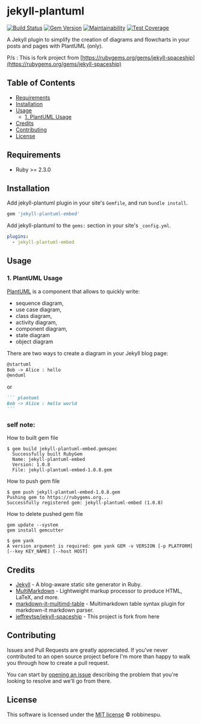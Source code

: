 # jekyll-plantuml

[![Build Status](https://travis-ci.org/robbinespu/jekyll-plantuml-embed.svg?branch=master)](https://travis-ci.org/robbinespu/jekyll-plantuml-embed)
[![Gem Version](https://badge.fury.io/rb/jekyll-plantuml-embed.svg)](https://badge.fury.io/rb/jekyll-plantuml-embed)
[![Maintainability](https://api.codeclimate.com/v1/badges/aafba8fb4df9ac92e485/maintainability)](https://codeclimate.com/github/RobbiNespu/jekyll-plantuml-embed/maintainability)
[![Test Coverage](https://api.codeclimate.com/v1/badges/cd56b207f327603662a1/test_coverage)](https://codeclimate.com/github/robbinespu/jekyll-plantuml/test_coverage)

A Jekyll plugin to simplify the creation of diagrams and flowcharts in your posts and pages with PlantUML (only).

P/s : This is fork project from [https://rubygems.org/gems/jekyll-spaceship](https://rubygems.org/gems/jekyll-spaceship) 

## Table of Contents

- [Requirements](#requirements)
- [Installation](#installation)
- [Usage](#usage)
  - [1. PlantUML Usage](#3-plantuml-usage)
- [Credits](#credits)
- [Contributing](#contributing)
- [License](#license)

## Requirements
* Ruby >= 2.3.0

## Installation

Add jekyll-plantuml plugin in your site's `Gemfile`, and run `bundle install`.

```ruby
gem 'jekyll-plantuml-embed'
```

Add jekyll-plantuml to the `gems:` section in your site's `_config.yml`.

```yml
plugins:
  - jekyll-plantuml-embed
```

## Usage


### 1. PlantUML Usage
[PlantUML](http://plantuml.sourceforge.net/) is a component that allows to quickly write:
 * sequence diagram,
 * use case diagram,
 * class diagram,
 * activity diagram,
 * component diagram,
 * state diagram
 * object diagram


There are two ways to create a diagram in your Jekyll blog page:

```markdown
@startuml
Bob -> Alice : hello
@enduml
```

or

````markdown
``` plantuml
Bob -> Alice : hello world
```
````
### self note:

How to built gem file
```
$ gem build jekyll-plantuml-embed.gemspec
  Successfully built RubyGem
  Name: jekyll-plantuml-embed
  Version: 1.0.8
  File: jekyll-plantuml-embed-1.0.8.gem
```

How to push gem file
```
$ gem push jekyll-plantuml-embed-1.0.8.gem
Pushing gem to https://rubygems.org...
Successfully registered gem: jekyll-plantuml-embed (1.0.8)
```

How to delete pushed gem file
```
gem update --system
gem install gemcutter

$ gem yank
A version argument is required: gem yank GEM -v VERSION [-p PLATFORM] [--key KEY_NAME] [--host HOST]
```
## Credits

- [Jekyll](https://github.com/jekyll/jekyll) - A blog-aware static site generator in Ruby.
- [MultiMarkdown](https://fletcher.github.io/MultiMarkdown-6) - Lightweight markup processor to produce HTML, LaTeX, and more.
- [markdown-it-multimd-table](https://github.com/RedBug312/markdown-it-multimd-table) - Multimarkdown table syntax plugin for markdown-it markdown parser.
- [jeffreytse/jekyll-spaceship](https://github.com/jeffreytse/jekyll-spaceship) - This project is fork from here

## Contributing

Issues and Pull Requests are greatly appreciated. If you've never contributed to an open source project before I'm more than happy to walk you through how to create a pull request.

You can start by [opening an issue](https://github.com/robbinespu/jekyll-plantuml-embed/issues/new) describing the problem that you're looking to resolve and we'll go from there.

## License
This software is licensed under the [MIT license](https://opensource.org/licenses/mit-license.php) © robbinespu.
